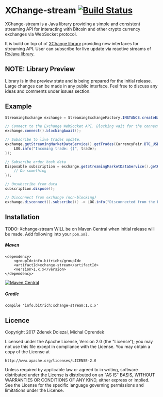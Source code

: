 # XChange-stream [![Build Status](https://travis-ci.org/bitrich-info/xchange-stream.svg?branch=master)](https://travis-ci.org/bitrich-info/xchange-stream)
XChange-stream is a Java library providing a simple and consistent streaming API for interacting with Bitcoin and other crypto currency exchanges via WebSocket protocol.

It is build on top of of [XChange library](https://github.com/timmolter/XChange) providing new interfaces for streaming API. User can subscribe for live update via reactive streams of [RxJava library](https://github.com/ReactiveX/RxJava).

## NOTE: Library Preview

Library is in the preview state and is being prepared for the initial release. Large changes can be made in any public interface. Feel free to discuss any ideas and comments under issues section.

## Example

```java
StreamingExchange exchange = StreamingExchangeFactory.INSTANCE.createExchange(BitstampStreamingExchange.class.getName());

// Connect to the Exchange WebSocket API. Blocking wait for the connection.
exchange.connect().blockingAwait();

// Subscribe to live trades update.
exchange.getStreamingMarketDataService().getTrades(CurrencyPair.BTC_USD).subscribe(trade -> {
    LOG.info("Incoming trade: {}", trade);
});

// Subscribe order book data
Disposable subscription = exchange.getStreamingMarketDataService().getOrderBook(CurrencyPair.BTC_USD).subscribe(orderBook -> {
    // Do something
});

// Unsubscribe from data
subscription.dispose();

// Disconnect from exchange (non-blocking)
exchange.disconnect().subscribe(() -> LOG.info("Disconnected from the Exchange"));
```

## Installation

TODO: Xchange-stream WILL be on Maven Central when initial release will be made. Add following into your `pom.xml`.

##### Maven

```
<dependency>
    <groupId>info.bitrich</groupId>
    <artifactId>xchange-stream</artifactId>
    <version>1.x.x</version>
</dependency>
```

[![Maven Central](https://maven-badges.herokuapp.com/maven-central/info.bitrcih/xchange-stream/badge.svg?style=flat)](http://mvnrepository.com/artifact/eu.dozd/mongo-mapper)

##### Gradle

```
compile 'info.bitrich:xchange-stream:1.x.x'
```

## Licence
Copyright 2017 Zdenek Dolezal, Michal Oprendek

Licensed under the Apache License, Version 2.0 (the "License");
you may not use this file except in compliance with the License.
You may obtain a copy of the License at

    http://www.apache.org/licenses/LICENSE-2.0

Unless required by applicable law or agreed to in writing, software
distributed under the License is distributed on an "AS IS" BASIS,
WITHOUT WARRANTIES OR CONDITIONS OF ANY KIND, either express or implied.
See the License for the specific language governing permissions and
limitations under the License.

